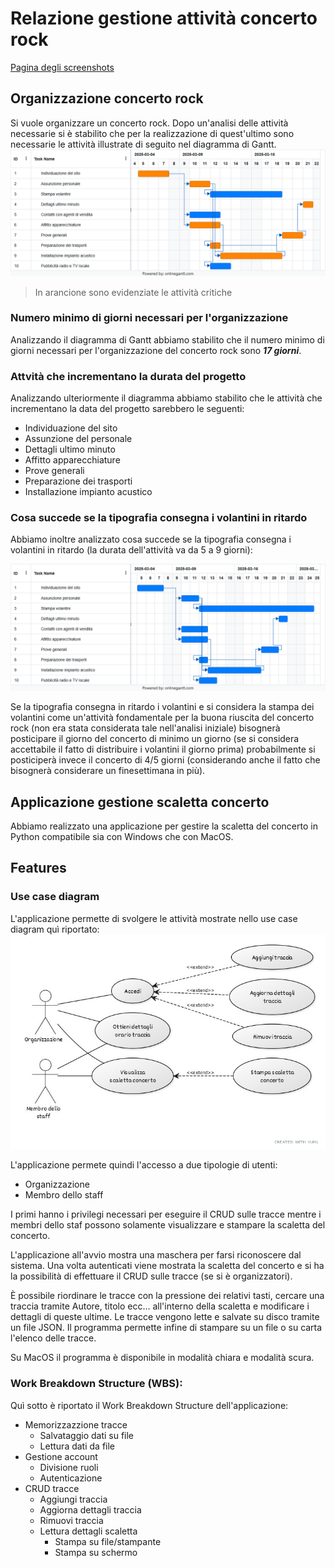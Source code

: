 # Relazione gestione attività concerto rock

[Pagina degli screenshots](./Programma%20Python/SCREENSHOTS.md)

## Organizzazione concerto rock
Si vuole organizzare un concerto rock. Dopo un'analisi delle attività necessarie si è stabilito che per la realizzazione di quest'ultimo sono necessarie le attività illustrate di seguito nel diagramma di Gantt.
![Diagramma di Gantt](./Parte%20progettuale/Gantt.png)
> In arancione sono evidenziate le attività critiche

### Numero minimo di giorni necessari per l'organizzazione
Analizzando il diagramma di Gantt abbiamo stabilito che il numero minimo di giorni necessari per l'organizzazione del concerto rock sono ***17 giorni***.

### Attvità che incrementano la durata del progetto
Analizzando ulteriormente il diagramma abbiamo stabilito che le attività che incrementano la data del progetto sarebbero le seguenti:
- Individuazione del sito
- Assunzione del personale
- Dettagli ultimo minuto
- Affitto apparecchiature
- Prove generali
- Preparazione dei trasporti
- Installazione impianto acustico

### Cosa succede se la tipografia consegna i volantini in ritardo
Abbiamo inoltre analizzato cosa succede se la tipografia consegna i volantini in ritardo (la durata dell'attività va da 5 a 9 giorni):

![Diagramma di Gantt con tipografia in ritardo](./Parte%20progettuale/Print%20delay.png)

Se la tipografia consegna in ritardo i volantini e si considera la stampa dei volantini come un'attività fondamentale per la buona riuscita del concerto rock (non era stata considerata tale nell'analisi iniziale) bisognerà posticipare il giorno del concerto di minimo un giorno (se si considera accettabile il fatto di distribuire i volantini il giorno prima) probabilmente si posticiperà invece il concerto di 4/5 giorni (considerando anche il fatto che bisognerà considerare un finesettimana in più).

## Applicazione gestione scaletta concerto
Abbiamo realizzato una applicazione per gestire la scaletta del concerto in Python compatibile sia con Windows che con MacOS.

## Features

### Use case diagram
L'applicazione permette di svolgere le attività mostrate nello use case diagram quì riportato:
![Use case diagram](./Programma%20Python/UML_ITA.jpeg)


L'applicazione permete quindi l'accesso a due tipologie di utenti:
- Organizzazione
- Membro dello staff

I primi hanno i privilegi necessari per eseguire il CRUD sulle tracce mentre i membri dello staf possono solamente visualizzare e stampare la scaletta del concerto.

L'applicazione all'avvio mostra una maschera per farsi riconoscere dal sistema. Una volta autenticati viene mostrata la scaletta del concerto e si ha la possibilità di effettuare il CRUD sulle tracce (se si è organizzatori).

È possibile riordinare le tracce con la pressione dei relativi tasti, cercare una traccia tramite Autore, titolo ecc... all'interno della scaletta e modificare i dettagli di queste ultime.
Le tracce vengono lette e salvate su disco tramite un file JSON.
Il programma permette infine di stampare su un file o su carta l'elenco delle tracce.

Su MacOS il programma è disponibile in modalità chiara e modalità scura.

### Work Breakdown Structure (WBS):
Quì sotto è riportato il Work Breakdown Structure dell'applicazione:

- Memorizzazzione tracce
    - Salvataggio dati su file
    - Lettura dati da file
- Gestione account
    - Divisione ruoli
    - Autenticazione
- CRUD tracce
    - Aggiungi traccia
    - Aggiorna dettagli traccia
    - Rimuovi traccia
    - Lettura dettagli scaletta
        - Stampa su file/stampante
        - Stampa su schermo
